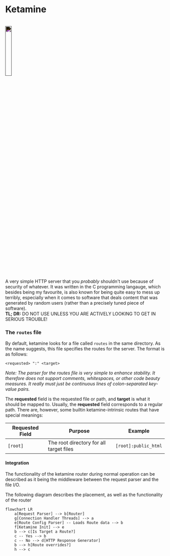 # Ketamine

<br>

<img src="https://upload.wikimedia.org/wikipedia/commons/thumb/5/56/Ketamine.svg/580px-Ketamine.svg.png" style="width: 20%; filter: invert(); margin-right: 30px;">

A very simple HTTP server that you _probably_ shouldn't use because of security of whatever. It was written in the C
programming langauge,
which besides being my favourite, is also known for being quite easy to mess up terribly, especially when it comes
to software that deals content that was generated by random users (rather than a precisely tuned piece of software).
<br>
**TL; DR:** DO NOT USE UNLESS YOU ARE ACTIVELY LOOKING TO GET IN SERIOUS TROUBLE!

### The `routes` file

By default, ketamine looks for a file called `routes` in the same directory.
As the name suggests, this file specifies the routes for the server. The format is as follows:

```ebnf
<requested> ":" <target>
```

_Note: The parser for the routes file is very simple to enhance stability. It therefore does not support comments,
whitespaces, or other code beauty measures. It really must just be continuous lines of colon-separated key-value
pairs._

The **requested** field is the requested file or path, and **target** is what it should be mapped to.
Usually, the **requested** field corresponds to a regular path. There are, however, some builtin ketamine-intrinsic
routes that have special meanings:

| Requested Field | Purpose                                 | Example              |
|-----------------|-----------------------------------------|----------------------|
| `[root]`        | The root directory for all target files | `[root]:public_html` |

#### Integration

The functionality of the ketamine router during normal operation can be described as it being the middleware between the
request parser and the file I/O.

The following diagram describes the placement, as well as the functionality of the router

```mermaid
flowchart LR
    a[Request Parser] --> b[Router]
    g[Connection Handler Threads] --> a
    e[Route Config Parser] -- Loads Route data --> b
    f[Ketamine Init] --> e
    b --> c[Is Target a Route?]
    c -- Yes --> b
    c -- No --> d[HTTP Response Generator]
    b --> h[Route overrides?]
    h --> c
```